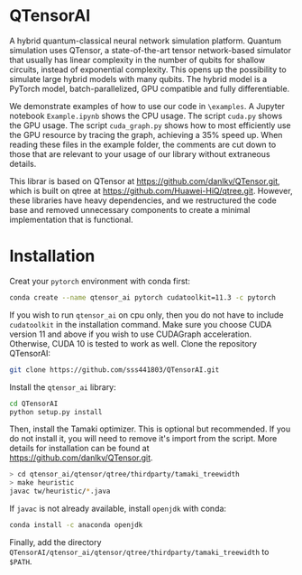 # QTensorAI
A hybrid quantum-classical neural network simulation platform. Quantum simulation uses QTensor, a state-of-the-art tensor network-based simulator that usually has linear complexity in the number of qubits for shallow circuits, instead of exponential complexity. This opens up the possibility to simulate large hybrid models with many qubits. The hybrid model is a PyTorch model, batch-parallelized, GPU compatible and fully differentiable.

We demonstrate examples of how to use our code in `\examples`. A Jupyter notebook `Example.ipynb` shows the CPU usage. The script `cuda.py` shows the GPU usage. The script `cuda_graph.py` shows how to most efficiently use the GPU resource by tracing the graph, achieving a 35% speed up. When reading these files in the example folder, the comments are cut down to those that are relevant to your usage of our library without extraneous details.

This librar is based on QTensor at https://github.com/danlkv/QTensor.git, which is built on qtree at https://github.com/Huawei-HiQ/qtree.git. However, these libraries have heavy dependencies, and we restructured the code base and removed unnecessary components to create a minimal implementation that is functional.
# Installation
Creat your `pytorch` environment with conda first:
```bash
conda create --name qtensor_ai pytorch cudatoolkit=11.3 -c pytorch
```
If you wish to run `qtensor_ai` on cpu only, then you do not have to include `cudatoolkit` in the installation command. Make sure you choose CUDA version 11 and above if you wish to use CUDAGraph acceleration. Otherwise, CUDA 10 is tested to work as well. Clone the repository QTensorAI:
```bash
git clone https://github.com/sss441803/QTensorAI.git
```
Install the `qtensor_ai` library:
```bash
cd QTensorAI
python setup.py install
```
Then, install the Tamaki optimizer. This is optional but recommended. If you do not install it, you will need to remove it's import from the script. More details for installation can be found at https://github.com/danlkv/QTensor.git.
```bash
> cd qtensor_ai/qtensor/qtree/thirdparty/tamaki_treewidth
> make heuristic 
javac tw/heuristic/*.java
```
If `javac` is not already available, install `openjdk` with conda:
```bash
conda install -c anaconda openjdk
```
Finally, add the directory `QTensorAI/qtensor_ai/qtensor/qtree/thirdparty/tamaki_treewidth` to `$PATH`.